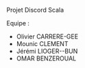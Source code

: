 Projet Discord Scala

Equipe : 
- Olivier CARRERE-GEE
- Mounic CLEMENT
- Jérémi LIOGER--BUN
- OMAR BENZEROUAL

